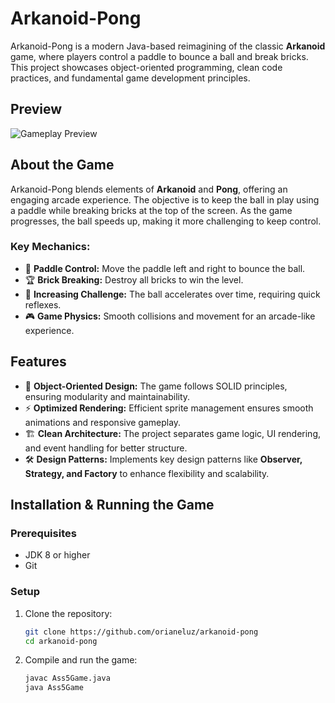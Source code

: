 # Arkanoid-Pong

Arkanoid-Pong is a modern Java-based reimagining of the classic **Arkanoid** game, where players control a paddle to bounce a ball and break bricks. This project showcases object-oriented programming, clean code practices, and fundamental game development principles.

## Preview
![Gameplay Preview](https://github.com/user-attachments/assets/d61a8c34-05a5-426c-8f15-de73a8e195ee)

## About the Game
Arkanoid-Pong blends elements of **Arkanoid** and **Pong**, offering an engaging arcade experience. The objective is to keep the ball in play using a paddle while breaking bricks at the top of the screen. As the game progresses, the ball speeds up, making it more challenging to keep control. 

### Key Mechanics:
- 🏓 **Paddle Control:** Move the paddle left and right to bounce the ball.
- 🏆 **Brick Breaking:** Destroy all bricks to win the level.
- 🔄 **Increasing Challenge:** The ball accelerates over time, requiring quick reflexes.
- 🎮 **Game Physics:** Smooth collisions and movement for an arcade-like experience.

## Features
- 🎯 **Object-Oriented Design:** The game follows SOLID principles, ensuring modularity and maintainability.
- ⚡ **Optimized Rendering:** Efficient sprite management ensures smooth animations and responsive gameplay.
- 🏗 **Clean Architecture:** The project separates game logic, UI rendering, and event handling for better structure.
- 🛠 **Design Patterns:** Implements key design patterns like **Observer, Strategy, and Factory** to enhance flexibility and scalability.

## Installation & Running the Game

### Prerequisites
- JDK 8 or higher
- Git

### Setup
1. Clone the repository:
   ```sh
   git clone https://github.com/orianeluz/arkanoid-pong
   cd arkanoid-pong
2. Compile and run the game:
   ```sh
   javac Ass5Game.java
   java Ass5Game
   

